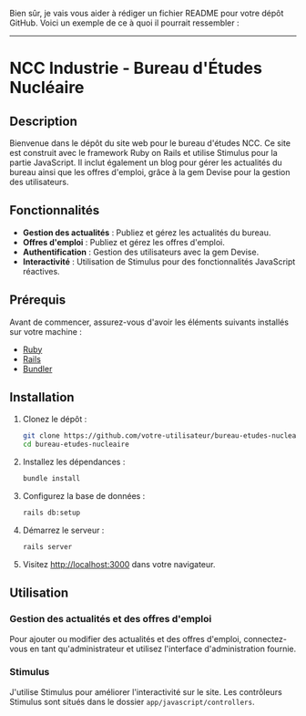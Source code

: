 Bien sûr, je vais vous aider à rédiger un fichier README pour votre dépôt GitHub. Voici un exemple de ce à quoi il pourrait ressembler :

---

# NCC Industrie - Bureau d'Études Nucléaire

## Description

Bienvenue dans le dépôt du site web pour le bureau d'études NCC. Ce site est construit avec le framework Ruby on Rails et utilise Stimulus pour la partie JavaScript. Il inclut également un blog pour gérer les actualités du bureau ainsi que les offres d'emploi, grâce à la gem Devise pour la gestion des utilisateurs.

## Fonctionnalités

- **Gestion des actualités** : Publiez et gérez les actualités du bureau.
- **Offres d'emploi** : Publiez et gérez les offres d'emploi.
- **Authentification** : Gestion des utilisateurs avec la gem Devise.
- **Interactivité** : Utilisation de Stimulus pour des fonctionnalités JavaScript réactives.

## Prérequis

Avant de commencer, assurez-vous d'avoir les éléments suivants installés sur votre machine :

- [Ruby](https://www.ruby-lang.org/fr/)
- [Rails](https://rubyonrails.org/)
- [Bundler](https://bundler.io/)

## Installation

1. Clonez le dépôt :
   ```sh
   git clone https://github.com/votre-utilisateur/bureau-etudes-nucleaire.git
   cd bureau-etudes-nucleaire
   ```

2. Installez les dépendances :
   ```sh
   bundle install
   ```

3. Configurez la base de données :
   ```sh
   rails db:setup
   ```

4. Démarrez le serveur :
   ```sh
   rails server
   ```

5. Visitez [http://localhost:3000](http://localhost:3000) dans votre navigateur.

## Utilisation

### Gestion des actualités et des offres d'emploi

Pour ajouter ou modifier des actualités et des offres d'emploi, connectez-vous en tant qu'administrateur et utilisez l'interface d'administration fournie.

### Stimulus

J'utilise Stimulus pour améliorer l'interactivité sur le site. Les contrôleurs Stimulus sont situés dans le dossier `app/javascript/controllers`.
